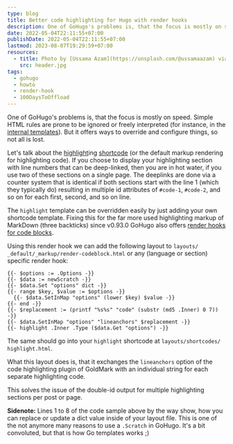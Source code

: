 ```yaml
---
type: blog
title: Better code highlighting for Hugo with render hooks
description: One of GoHugo's problems is, that the focus is mostly on speed. Simple HTML rules are prone to be ignored or freely interpreted (for instance, in the internal templates). But it offers ways to override and configure things, so not all is lost.
date: 2022-05-04T22:11:55+07:00
publishDate: 2022-05-04T22:11:55+07:00
lastmod: 2023-08-07T19:29:59+07:00
resources:
  - title: Photo by [Ussama Azam](https://unsplash.com/@ussamaazam) via [Unsplash](https://unsplash.com/)
    src: header.jpg
tags:
  - gohugo
  - howto
  - render-hook
  - 100DaysToOffload
---
```


One of GoHugo's problems is, that the focus is mostly on speed. Simple HTML rules are prone to be ignored or freely interpreted (for instance, in the [internal templates](https://github.com/gohugoio/hugo/tree/master/tpl/tplimpl/embedded/templates)). But it offers ways to override and configure things, so not all is lost.

Let's talk about the [highlight](https://gohugo.io/content-management/syntax-highlighting/)ing [shortcode](https://github.com/gohugoio/hugo/blob/master/tpl/tplimpl/embedded/templates/shortcodes/highlight.html) (or the default markup rendering for highlighting code). If you choose to display your highlighting section with line numbers that can be deep-linked, then you are in hot water, if you use two of these sections on a single page. The deeplinks are done via a counter system that is identical if both sections start with the line 1 (which they typically do) resulting in multiple id attributes of `#code-1`, `#code-2`, and so on for each first, second, and so on line.

The `highlight` template can be overridden easily by just adding your own shortcode template. Fixing this for the far more used highlighting markup of MarkDown (three backticks) since v0.93.0 GoHugo also offers [render hooks for code blocks](https://gohugo.io/templates/render-hooks/#render-hooks-for-code-blocks).

Using this render hook we can add the following layout to `layouts/​_default/​_markup/​render-codeblock.html` or any (language or section) specific render hook:

```go-html-template
{{- $options := .Options -}}
{{- $data := newScratch -}}
{{- $data.Set "options" dict -}}
{{- range $key, $value := $options -}}
  {{- $data.SetInMap "options" (lower $key) $value -}}
{{- end -}}
{{- $replacement := (printf "%s%s" "code" (substr (md5 .Inner) 0 7)) -}}
{{- $data.SetInMap "options" "lineanchors" $replacement -}}
{{- highlight .Inner .Type ($data.Get "options") -}}
```

The same should go into your `highlight` shortcode at `layouts/​shortcodes/​highlight.html`.

What this layout does is, that it exchanges the `lineanchors` option of the code highlighting plugin of GoldMark with an individual string for each separate highlighting code.

This solves the issue of the double-id output for multiple highlighting sections per post or page.

**Sidenote:** Lines 1 to 8 of the code sample above by the way show, how you can replace or update a dict value inside of your layout file. This is one of the not anymore many reasons to use a `.Scratch` in GoHugo. It's a bit convoluted, but that is how Go templates works ;)
